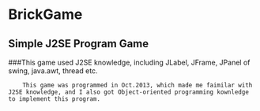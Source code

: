 BrickGame
==============
Simple J2SE Program Game
-------------------
###This game used J2SE knowledge, including JLabel, JFrame, JPanel of swing, java.awt, thread etc.

		This game was programmed in Oct.2013, which made me faimilar with J2SE knowledge, and I also got Object-oriented programming kownledge to implement this program.


